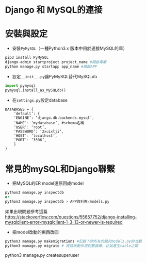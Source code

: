 # Django 和 MySQL的連接


# 安裝與設定
- 安裝`PyMySQL`（一種Python3.x 版本中用於連接MySQL的庫）

```py
pip3 install PyMySQL
django-admin startproject project_name #開啟專案
python manage.py startapp app_name #開啟APP
```
- 設定`__init__.py`讓PyMySQL替代MySQLdb

```py
import pymysql
pymysql.install_as_MySQLdb()
```

- 在`settings.py`設定database

```
DATABASES = {
    ‘default’: {
    ‘ENGINE’: ‘django.db.backends.mysql’,
    ‘NAME’: ‘mydatabase’, #schema名稱
    ‘USER’: ‘root’,
    ‘PASSWORD’: ‘2xuixlji’,
    ‘HOST’: ‘localhost’,
    ‘PORT’: ‘3306’,
    }
}
```



# 常見的mySQL和Django聯繫

- 把MySQL的ER model還原回成model

```py
python3 manage.py inspectdb
or
python3 manage.py inspectdb > APP資料夾/models.py  
```

如果出現問題參考這篇 https://stackoverflow.com/questions/55657752/django-installing-mysqlclient-error-mysqlclient-1-3-13-or-newer-is-required

- 把model改動的東西改回

```py
python3 manage.py makemigrations #記錄下你所有的關於models.py的改動
python3 manage.py migrate # 將該改動作用到數據庫，比如產生table之類
```

python3 manage.py createsuperuser